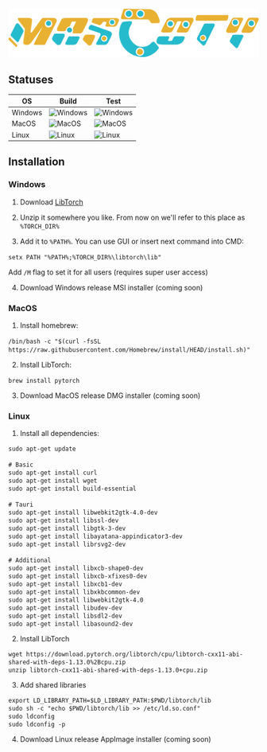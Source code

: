 ![Mascoty Logo](https://github.com/2Delight/mascoty-taurine/blob/master/src/assets/mascoty_inline_logo.png?raw=true)

## Statuses

|OS       |Build                                                                                                   |Test                                                                                                   |
|---------|--------------------------------------------------------------------------------------------------------|-------------------------------------------------------------------------------------------------------|
|Windows  |![Windows](https://github.com/2Delight/mascoty-taurine/actions/workflows/windows-build.yaml/badge.svg)  |![Windows](https://github.com/2Delight/mascoty-taurine/actions/workflows/windows-test.yaml/badge.svg)  |
|MacOS    |![MacOS](https://github.com/2Delight/mascoty-taurine/actions/workflows/macos-build.yaml/badge.svg)      |![MacOS](https://github.com/2Delight/mascoty-taurine/actions/workflows/macos-test.yaml/badge.svg)      |
|Linux    |![Linux](https://github.com/2Delight/mascoty-taurine/actions/workflows/linux-build.yaml/badge.svg)      |![Linux](https://github.com/2Delight/mascoty-taurine/actions/workflows/linux-test.yaml/badge.svg)      |

## Installation

### Windows

1. Download [LibTorch](https://download.pytorch.org/libtorch/cpu/libtorch-win-shared-with-deps-1.13.1%2Bcpu.zip)

2. Unzip it somewhere you like. From now on we'll refer to this place as `%TORCH_DIR%`

3. Add it to `%PATH%`. You can use GUI or insert next command into CMD:

`setx PATH "%PATH%;%TORCH_DIR%\libtorch\lib"`

Add `/M` flag to set it for all users (requires super user access)

4. Download Windows release MSI installer (coming soon)

### MacOS
1. Install homebrew:

`/bin/bash -c "$(curl -fsSL https://raw.githubusercontent.com/Homebrew/install/HEAD/install.sh)"`

2. Install LibTorch:

`brew install pytorch`

3. Download MacOS release DMG installer (coming soon)

### Linux

1. Install all dependencies:

```
sudo apt-get update

# Basic
sudo apt-get install curl
sudo apt-get install wget
sudo apt-get install build-essential

# Tauri
sudo apt-get install libwebkit2gtk-4.0-dev
sudo apt-get install libssl-dev
sudo apt-get install libgtk-3-dev
sudo apt-get install libayatana-appindicator3-dev
sudo apt-get install librsvg2-dev

# Additional
sudo apt-get install libxcb-shape0-dev
sudo apt-get install libxcb-xfixes0-dev
sudo apt-get install libxcb1-dev
sudo apt-get install libxkbcommon-dev
sudo apt-get install libwebkit2gtk-4.0
sudo apt-get install libudev-dev
sudo apt-get install libsdl2-dev
sudo apt-get install libasound2-dev
```

2. Install LibTorch

```
wget https://download.pytorch.org/libtorch/cpu/libtorch-cxx11-abi-shared-with-deps-1.13.0%2Bcpu.zip
unzip libtorch-cxx11-abi-shared-with-deps-1.13.0+cpu.zip
```

3. Add shared libraries

```
export LD_LIBRARY_PATH=$LD_LIBRARY_PATH:$PWD/libtorch/lib
sudo sh -c "echo $PWD/libtorch/lib >> /etc/ld.so.conf"
sudo ldconfig
sudo ldconfig -p
```

4. Download Linux release AppImage installer (coming soon)
